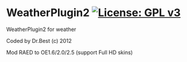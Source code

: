 WeatherPlugin2 [![License: GPL v3](https://img.shields.io/badge/License-GPLv3-blue.svg)](https://www.gnu.org/licenses/gpl-3.0)
===============
WeatherPlugin2 for weather

Coded by Dr.Best (c) 2012

Mod RAED to OE1.6/2.0/2.5 (support Full HD skins)
